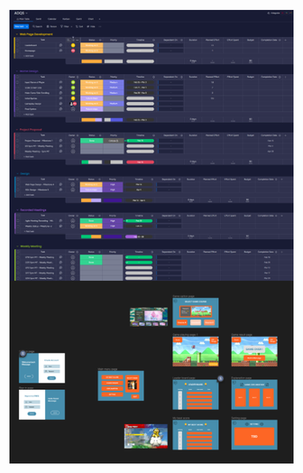 <img src="images/Screenshot 2024-02-25 180058.png"
     alt="ScreenShot issue"
     style="float: left; margin-right: 10px;" />
     
 <img src="images/Screenshot 2024-02-25 180151.png"
     alt="ScreenShot issue"
     style="float: left; margin-right: 10px;" />

 <img src="images/figma.png"
     alt="ScreenShot issue"
     style="float: left; margin-right: 10px;" />
